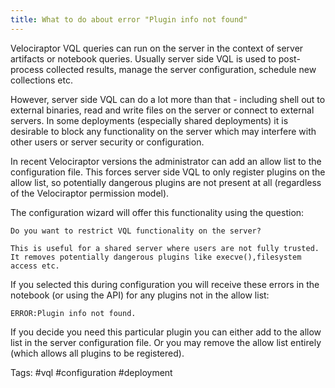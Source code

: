 ```yaml
---
title: What to do about error "Plugin info not found"
---
```


Velociraptor VQL queries can run on the server in the context of
server artifacts or notebook queries. Usually server side VQL is used
to post-process collected results, manage the server configuration,
schedule new collections etc.

However, server side VQL can do a lot more than that - including shell
out to external binaries, read and write files on the server or
connect to external servers. In some deployments (especially shared
deployments) it is desirable to block any functionality on the server
which may interfere with other users or server security or
configuration.

In recent Velociraptor versions the administrator can add an allow
list to the configuration file. This forces server side VQL to only
register plugins on the allow list, so potentially dangerous plugins
are not present at all (regardless of the Velociraptor permission
model).

The configuration wizard will offer this functionality using the
question:

```
Do you want to restrict VQL functionality on the server?

This is useful for a shared server where users are not fully trusted.
It removes potentially dangerous plugins like execve(),filesystem access etc.
```

If you selected this during configuration you will receive these
errors in the notebook (or using the API) for any plugins not in the
allow list:

```
ERROR:Plugin info not found.
```

If you decide you need this particular plugin you can either add to
the allow list in the server configuration file. Or you may remove the
allow list entirely (which allows all plugins to be registered).

Tags: #vql #configuration #deployment
